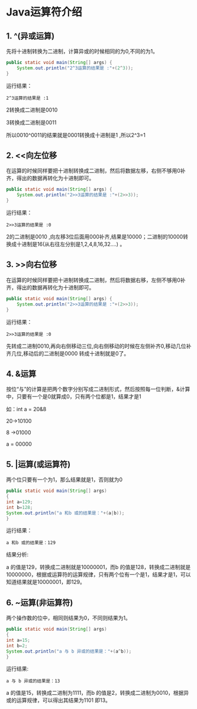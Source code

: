 # Java运算符介绍

## 1. ^(异或运算)
先将十进制转换为二进制，计算异或的时候相同的为0,不同的为1。

``` java
public static void main(String[] args) {
    System.out.println("2^3运算的结果是 :"+(2^3));
}
```
运行结果：
``` other
2^3运算的结果是 :1
```
2转换成二进制是0010

3转换成二进制是0011

所以0010^0011的结果就是0001转换成十进制是1 ,所以2^3=1

## 2. <<向左位移
在运算的时候同样要把十进制转换成二进制，然后将数据左移，右侧不够用0补齐，得出的数据再转化为十进制即可。
``` java
public static void main(String[] args) {
    System.out.println("2>>3运算的结果是 :"+(2>>3));
}
```
运行结果：
``` other
2>>3运算的结果是 :0
```

2的二进制是0010 ,向左移3位后面用000补齐,结果是10000；二进制的10000转换成十进制是16(从右往左分别是1,2,4,8,16,32….) 。

## 3. >>向右位移
在运算的时候同样要把十进制转换成二进制，然后将数据右移，左侧不够用0补齐，得出的数据再转化为十进制即可。
``` java
public static void main(String[] args) {
    System.out.println("2>>3运算的结果是 :"+(2>>3));
}
```
运行结果：
``` other
2>>3运算的结果是 :0
```

先转成二进制0010,再向右侧移动三位,向右侧移动的时候在左侧补齐0,移动几位补齐几位,移动后的二进制是0000 转成十进制就是0了。

## 4. &运算

按位“与”的计算是把两个数字分别写成二进制形式，然后按照每一位判断，&计算中，只要有一个是0就算成0，只有两个位都是1，结果才是1

如：int a = 20&8

20->10100

8 ->01000

a = 00000

## 5. |运算(或运算符)

两个位只要有一个为1，那么结果就是1，否则就为0

``` java
public static void main(String[] args)
{
int a=129;
int b=128;
System.out.println("a 和b 或的结果是："+(a|b));
}
```
运行结果：
``` other
a 和b 或的结果是：129
```
结果分析:

a 的值是129，转换成二进制就是10000001，而b 的值是128，转换成二进制就是10000000，根据或运算符的运算规律，只有两个位有一个是1，结果才是1，可以知道结果就是10000001，即129。

## 6. ~运算(非运算符)

两个操作数的位中，相同则结果为0，不同则结果为1。

``` java
public static void main(String[] args)
{
int a=15;
int b=2;
System.out.println("a 与 b 异或的结果是："+(a^b));
}
```
运行结果:
``` other
a 与 b 异或的结果是：13
```
a 的值是15，转换成二进制为1111，而b 的值是2，转换成二进制为0010，根据异或的运算规律，可以得出其结果为1101 即13。





